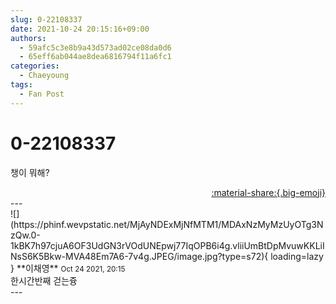 ```yaml
---
slug: 0-22108337
date: 2021-10-24 20:15:16+09:00
authors:
  - 59afc5c3e8b9a43d573ad02ce08da0d6
  - 65eff6ab044ae8dea6816794f11a6fc1
categories:
  - Chaeyoung
tags:
  - Fan Post
---
```


# 0-22108337

<div class="post-container" markdown="1">
<div class="content-container md-sidebar__scrollwrap" markdown="1">

챙이 뭐해?

</div>
</div>

<div style="text-align: right;" markdown="1">
<a href="https://weverse.io/fromis9/fanpost/0-22108337" style="text-align: right;">:material-share:{.big-emoji}</a>
</div>
---

<div class="comments-container md-sidebar__scrollwrap" markdown="1">
<div class="comment" markdown="1">
<div class='id-container' markdown="1">
![](https://phinf.wevpstatic.net/MjAyNDExMjNfMTM1/MDAxNzMyMzUyOTg3NzQw.0-1kBK7h97cjuA6OF3UdGN3rVOdUNEpwj77IqOPB6i4g.vliiUmBtDpMvuwKKLiINsS6K5Bkw-MVA48Em7A6-7v4g.JPEG/image.jpg?type=s72){ loading=lazy }
**<span class="artist">이채영</span>** <small>Oct 24 2021, 20:15</small><br>
</div>
<div class='comment-body' markdown="1">
한시간반째 걷는즁
</div>
</div>
</div>
---
